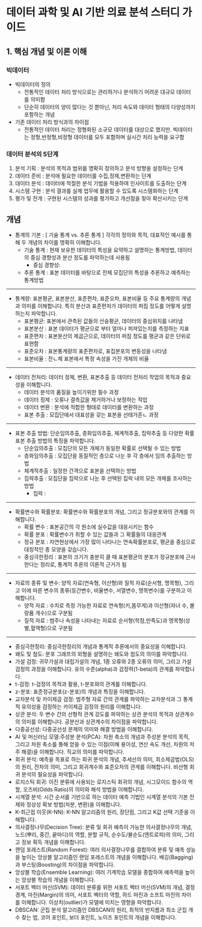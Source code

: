 # 데이터 과학 및 AI 기반 의료 분석 스터디 가이드

## 1. 핵심 개념 및 이론 이해

### 빅데이터 
- 빅데이터의 정의
    - 전통적인 데이터 처리 방식으로는 관리하거나 분석하기 어려운 대규모 데이터를 의미함
    - 단순히 데이터의 양이 많다는 것 뿐아닌, 처리 속도와 데이터 형태의 다양성까지 포함하는 개념
- 기존 데이터 처리 방식과의 차이점
    - 전통적인 데이터 처리는 정형화된 소규모 데이터를 대상으로 했지만. 빅데이터는 정형,반정형,비정형 데이터를 모두 포함하며 실시간 처리 능력을 요구함

### 데이터 분석의 5단계
1. 분석 기획 : 분석의 목적과 범위를 명확히 정의하고 분석 방향을 설정하는 단계
2. 데이터 준비 : 분석에 필요한 데이터를 수집,정제,변환하는 단계
3. 데이터 분석 : 데이터에 적절한 분석 기법을 적용하여 인사이트를 도출하는 단계
4. 시스템 구현 : 분석 결과를 실제 업무에 활용할 수 있도록 시스템화하는 단계
5. 평가 및 전개 : 구현된 시스템의 성과를 평가하고 개선점을 찾아 확산시키는 단계

## 개념
- 통계의 기본 : [ 기술 통계 vs. 추론 통계 ] 각각의 정의와 목적, 대표적인 예시를 통해 두 개념의 차이를 명확히 이해합니다. 
    - 기술 통계 : 현재 보유한 데이터의 특성을 요약하고 설명하는 통계방법, 데이터의 중심 경향성과 분산 정도를 파악하는데 사용됨
        - 중심 경향성: 
    - 추론 통계 : 표본 데이터를 바탕으로 전체 모집단의 특성을 추론하고 예측하는 통계방법

------


- 통계량: 표본평균, 표본분산, 표준편차, 표준오차, 표본비율 등 주요 통계량의 개념과 의미를 이해합니다. 특히 분산과 표준편차가 데이터의 퍼짐 정도를 어떻게 설명하는지 파악합니다.
    - 표본평균: 표본에서 관측된 값들의 산숭평균, 데이터의 중심위치를 나타냄
    - 표본분산 : 표본 데이터가 평균으로 부터 얼마나 퍼져있는지를 측정하는 지표
    - 표준편차 : 표본분산의 제곱근으로, 데이터의 퍼짐 정도를 평균과 같은 단위로 표현함
    - 표준오차 : 표본통계량의 표준편차로, 표집분포의 변동성을 나타냄
    - 표본비율 : 전ㄴ체 표본에서 특정 속성을 가진 개체의 비율

------

- 데이터 전처리: 데이터 정제, 변환, 표본추출 등 데이터 전처리 작업의 목적과 중요성을 이해합니다.
    - 데이터 분석의 품질을 높이기위한 필수 과정
    - 데이터 정제 : 오류나 결측값을 제거하거나 보정하는 작업
    - 데이터 변환 : 분석에 적합한 형태로 데이터를 변환하는 과정
    - 표본 추출 : 모집단에서 대표성을 갖는 표본을 선태가흔ㄴ 과정 

------

- 표본 추출 방법: 단순임의추출, 층화임의추출, 체계적추출, 집락추출 등 다양한 확률 표본 추출 방법의 특징을 파악합니다.
    - 단순임의추출 : 모집단의 모든 개체가 동일한 확률로 선택될 수 있는 방법
    - 층화임의추출 : 모집단을 동질적인 층으로 나눈 후 각 층에서 임의 추출하는 방법
    - 체계적추출 : 일정한 간격으로 표본을 선택하는 방법
    - 집략추출 : 모집단을 집락으로 나눈 후 선택된 집락 내의 모든 개체를 조사하는 방법
        - 집락 : 

------

- 확률변수와 확률분포: 확률변수와 확률분포의 개념, 그리고 정규분포와의 관계를 이해합니다.
    - 확률 변수 : 표본공간의 각 원소에 실수값을 대응시키는 함수
    - 확률 분포 : 확률변수가 취할 수 있는 값들과 그 확률들의 대응관계
    - 정규 분포 : 자연현상에서 가장 많이 나타나는 연속확률분포로, 평균을 중심으로 대칭적인 종 모양을 갖습니다.
    - 중심극한정리 : 표본의 크기가 충분히 클 때 표본평균의 분포가 정규분포에 근사한다는 정리로, 통계적 추론의 이론적 근거가 됨

------

- 자료의 종류 및 변수: 양적 자료(연속형, 이산형)와 질적 자료(순서형, 명목형), 그리고 이에 따른 변수의 종류(등간변수, 비율변수, 서열변수, 명목변수)를 구분하고 이해합니다.
    - 양적 자료 : 수치로 측정 가능한 자료로 연속형(키,몸무게)과 이산형(자녀 수, 불량품 개수)으로 구분됨
    - 질적 자료 : 범주나 속성을 나타내는 자료로 순서형(학점,만족도)과 명목형(성별,혈액형)으로 구분됨

------


- 중심극한정리: 중심극한정리의 개념과 통계적 추론에서의 중요성을 이해합니다.
- 왜도 및 첨도: 분포 그래프의 외형을 설명하는 왜도와 첨도의 의미를 파악합니다.
- 가설 검정: 귀무가설과 대립가설의 개념, 1종 오류와 2종 오류의 의미, 그리고 가설 검정의 과정을 이해합니다. 유의 수준(alpha)과 검정력(1-beta)의 관계를 파악합니다.
- t-검정: t-검정의 목적과 활용, t-분포와의 관계를 이해합니다.
- z-분포: 표준정규분포(z-분포)의 개념과 특징을 이해합니다.
- 교차분석 및 카이제곱 검정: 범주형 자료 간의 관계를 파악하는 교차분석과 그 통계적 유의성을 검정하는 카이제곱 검정의 원리를 이해합니다.
- 상관 분석: 두 변수 간의 선형적 관계 강도를 파악하는 상관 분석의 목적과 상관계수의 의미를 이해합니다. 공분산과 상관계수의 차이점을 파악합니다.
- 다중공선성: 다중공선성 문제의 의미와 해결 방법을 이해합니다.
- AI 및 머신러닝 모델:주성분 분석(PCA): 차원 축소의 개념과 주성분 분석의 목적, 그리고 차원 축소를 통해 얻을 수 있는 이점(이해 용이성, 연산 속도 개선, 차원의 저주 해결)을 이해합니다. 직교의 의미를 파악합니다.
- 회귀 분석: 예측을 목표로 하는 회귀 분석의 개념, 추세선의 의미, 최소제곱법(OLS)의 원리, 잔차의 의미, 그리고 회귀계수와 표준오차의 관계를 이해합니다. 비선형 회귀 분석의 필요성을 파악합니다.
- 로지스틱 회귀: 이진 분류에 사용되는 로지스틱 회귀의 개념, 시그모이드 함수의 역할, 오즈비(Odds Ratio)의 의미와 해석 방법을 이해합니다.
- 시계열 분석: 시간 순서를 기반으로 하는 데이터 예측 기법인 시계열 분석의 기본 전제와 정상성 확보 방법(차분, 변환)을 이해합니다.
- K-최근접 이웃(K-NN): K-NN 알고리즘의 원리, 장단점, 그리고 K값 선택 기준을 이해합니다.
- 의사결정나무(Decision Tree): 분류 및 회귀 예측이 가능한 의사결정나무의 개념, 노드(뿌리, 중간, 끝마디)의 역할, 분할 규칙, 순수도/불순도(엔트로피)의 의미, 그리고 정보 획득 개념을 이해합니다.
- 랜덤 포레스트(Random Forest): 여러 의사결정나무를 결합하여 분류 및 예측 성능을 높이는 앙상블 알고리즘인 랜덤 포레스트의 개념을 이해합니다. 배깅(Bagging)과 부스팅(Boosting)의 차이점을 파악합니다.
- 앙상블 학습(Ensemble Learning): 여러 기계학습 모델을 종합하여 예측력을 높이는 앙상블 학습의 개념을 이해합니다.
- 서포트 벡터 머신(SVM): 데이터 분류를 위한 서포트 벡터 머신(SVM)의 개념, 결정 경계, 마진(Margin)의 의미, 서포트 벡터의 역할, 하드 마진과 소프트 마진의 차이를 이해합니다. 이상치(outlier)가 모델에 미치는 영향을 파악합니다.
- DBSCAN: 군집 분석 알고리즘인 DBSCAN의 원리, 최적의 반지름과 최소 군집 개수 찾는 법, 코어 포인트, 보더 포인트, 노이즈 포인트의 개념을 이해합니다.